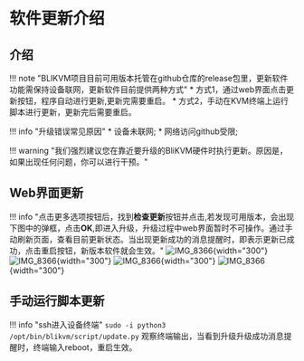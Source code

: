 # 软件更新介绍
## **介绍**

!!! note "BLIKVM项目目前可用版本托管在github仓库的release包里，更新软件功能需保持设备联网，更新软件目前提供两种方式"
    * 方式1，通过web界面点击更新按钮，程序自动进行更新,更新完需要重启。
    * 方式2，手动在KVM终端上运行脚本进行更新，更新完后需要重启。

!!! info "升级错误常见原因"
    * 设备未联网;
    * 网络访问github受限;

!!! warning "我们强烈建议您在靠近要升级的BliKVM硬件时执行更新。原因是，如果出现任何问题，你可以进行干预。"

    
## **Web界面更新**

!!! info "点击更多选项按钮后，找到**检查更新**按钮并点击,若发现可用版本，会出现下图中的弹框，点击**OK**,即进入升级，升级过程中web界面暂时不可操作。通过手动刷新页面，查看目前更新状态。当出现更新成功的消息提醒时，即表示更新已成功，点击重启按钮，新版本软件就会生效。"
    ![IMG_8366](assets/images/update/update_button.png){width="300"}
    ![IMG_8366](assets/images/update/update_info.png){width="300"}
    ![IMG_8366](assets/images/update/upgrading.png){width="300"}
    ![IMG_8366](assets/images/update/update_reboot.png){width="300"}

## **手动运行脚本更新**

!!! info "ssh进入设备终端"
    ```
    sudo -i
    python3 /opt/bin/blikvm/script/update.py
    ```
    观察终端输出，当看到升级升级成功消息提醒时，终端输入reboot，重启生效。


